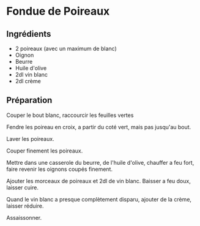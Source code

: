# Fondue de Poireaux

## Ingrédients

  - 2 poireaux (avec un maximum de blanc)
  - Oignon
  - Beurre
  - Huile d'olive
  - 2dl vin blanc
  - 2dl crème


## Préparation

  Couper le bout blanc, raccourcir les feuilles vertes

  Fendre les poireau en croix, a partir du coté vert, mais pas jusqu'au bout.

  Laver les poireaux.

  Couper finement les poireaux.

  Mettre dans une casserole du beurre, de l'huile d'olive, chauffer a feu fort, faire revenir les oignons coupés finement.

  Ajouter les morceaux de poireaux et 2dl de vin blanc. Baisser a feu doux, laisser cuire.

  Quand le vin blanc a presque complètement disparu, ajouter de la crème, laisser réduire.

  Assaissonner.
